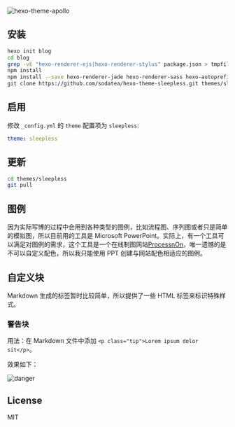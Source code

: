 ![hexo-theme-apollo](https://cloud.githubusercontent.com/assets/9530963/11295742/8f3d451a-8fa8-11e5-90d2-397af60a992d.png)

## 安装

``` bash
hexo init blog
cd blog
grep -vE "hexo-renderer-ejs|hexo-renderer-stylus" package.json > tmpfile; mv tmpfile package.json
npm install
npm install --save hexo-renderer-jade hexo-renderer-sass hexo-autoprefixer hexo-generator-feed hexo-generator-sitemap hexo-browsersync
git clone https://github.com/sodatea/hexo-theme-sleepless.git themes/sleepless
```

## 启用

修改 `_config.yml` 的 `theme` 配置项为 `sleepless`:

```yaml
theme: sleepless
```

## 更新

``` bash
cd themes/sleepless
git pull
```

## 图例

因为实际写博的过程中会用到各种类型的图例，比如流程图、序列图或者只是简单的模拟图，所以目前用的工具是 Microsoft PowerPoint。实际上，有一个工具可以满足对图例的需求，这个工具是一个在线制图网站[ProcessnOn](https://www.processon.com)，唯一遗憾的是不可以自定义配色，所以我只能使用 PPT 创建与网站配色相适应的图例。

## 自定义块

Markdown 生成的标签暂时比较简单，所以提供了一些 HTML 标签来标识特殊样式。

### 警告块

用法：在 Markdown 文件中添加 `<p class="tip">Lorem ipsum dolor sit</p>`。

效果如下：

![danger](https://cloud.githubusercontent.com/assets/9530963/11359678/489a510c-92b9-11e5-9256-341cef6999b6.png)

## License

MIT

